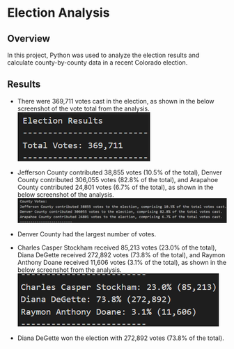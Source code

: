 # Election Analysis
## Overview
In this project, Python was used to analyze the election results and calculate county-by-county data in a recent Colorado election.

## Results
* There were 369,711 votes cast in the election, as shown in the below screenshot of the vote total from the analysis.
![Total Votes](https://github.com/AbeSchnake/Election-Analysis/blob/main/Images/total_votes.png)



* Jefferson County contributed 38,855 votes (10.5% of the total), Denver County contributed 306,055 votes (82.8% of the total), and Arapahoe County contributed 24,801 votes (6.7% of the total), as shown in the below screenshot of the analysis.
![County Votes](https://github.com/AbeSchnake/Election-Analysis/blob/main/Images/county_votes.png)

* Denver County had the largest number of votes.
* Charles Casper Stockham received 85,213 votes (23.0% of the total), Diana DeGette received 272,892 votes (73.8% of the total), and Raymon Anthony Doane received 11,606 votes (3.1% of the total), as shown in the below screenshot from the analysis.
![Candidate Votes](https://github.com/AbeSchnake/Election-Analysis/blob/main/Images/candidate_votes.png)
* Diana DeGette won the election with 272,892 votes (73.8% of the total).
